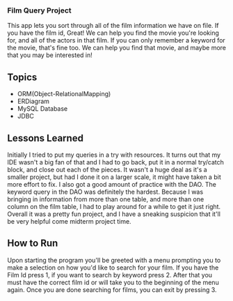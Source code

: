### Film Query Project
This app lets you sort through all of the film information we have on file. If you have the film id, Great! We can help you find the movie you're looking for, and all of the actors in that film. If you can only remember a keyword for the movie, that's fine too. We can help you find that movie, and maybe more that you may be interested in!
## Topics
* ORM(Object-RelationalMapping)
* ERDiagram
* MySQL Database
* JDBC
## Lessons Learned
Initially I tried to put my queries in a try with resources. It turns out that my IDE wasn't a big fan of that and I had to go back, put it in a normal try/catch block, and close out each of the pieces. It wasn't a huge deal as it's a smaller project, but had I done it on a larger scale, it might have taken a bit more effort to fix. I also got a good amount of practice with the DAO. The keyword query in the DAO was definitely the hardest. Because I was bringing in information from more than one table, and more than one column on the film table, I had to play around for a while to get it just right. Overall it was a pretty fun project, and I have a sneaking suspicion that it'll be very helpful come midterm project time.
## How to Run
Upon starting the program you'll be greeted with a menu prompting you to make a selection on how you'd like to search for your film. If you have the Film Id press 1, if you want to search by keyword press 2.
After that you must have the correct film id or will take you to the beginning of the menu again. Once you are done searching for films, you can exit by pressing 3.
